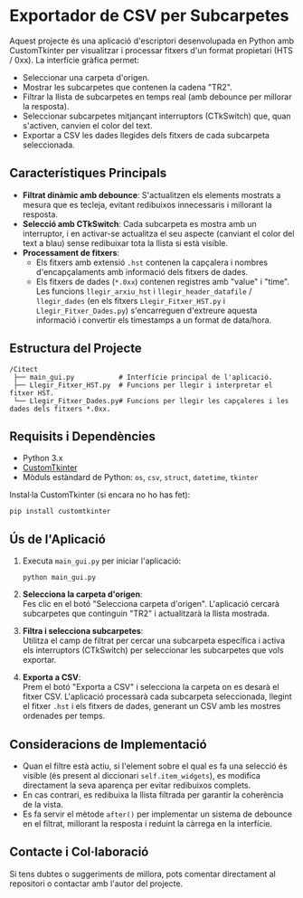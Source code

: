 # Exportador de CSV per Subcarpetes

Aquest projecte és una aplicació d'escriptori desenvolupada en Python amb CustomTkinter per visualitzar i processar fitxers d'un format propietari (HTS / 0xx). La interfície gràfica permet:

- Seleccionar una carpeta d'origen.
- Mostrar les subcarpetes que contenen la cadena "TR2".
- Filtrar la llista de subcarpetes en temps real (amb debounce per millorar la resposta).
- Seleccionar subcarpetes mitjançant interruptors (CTkSwitch) que, quan s'activen, canvien el color del text.
- Exportar a CSV les dades llegides dels fitxers de cada subcarpeta seleccionada.

## Característiques Principals

- **Filtrat dinàmic amb debounce**: S'actualitzen els elements mostrats a mesura que es tecleja, evitant redibuixos innecessaris i millorant la resposta.
- **Selecció amb CTkSwitch**: Cada subcarpeta es mostra amb un interruptor, i en activar-se actualitza el seu aspecte (canviant el color del text a blau) sense redibuixar tota la llista si està visible.
- **Processament de fitxers**:  
  - Els fitxers amb extensió `.hst` contenen la capçalera i nombres d'encapçalaments amb informació dels fitxers de dades.
  - Els fitxers de dades (`*.0xx`) contenen registres amb "value" i "time".  
  Les funcions `llegir_arxiu_hst` i `llegir_header_datafile` / `llegir_dades` (en els fitxers `Llegir_Fitxer_HST.py` i `Llegir_Fitxer_Dades.py`) s'encarreguen d'extreure aquesta informació i convertir els timestamps a un format de data/hora.

## Estructura del Projecte

```
/Citect
 ├── main_gui.py           # Interfície principal de l'aplicació.
 ├── Llegir_Fitxer_HST.py  # Funcions per llegir i interpretar el fitxer HST.
 └── Llegir_Fitxer_Dades.py# Funcions per llegir les capçaleres i les dades dels fitxers *.0xx.
```

## Requisits i Dependències

- Python 3.x  
- [CustomTkinter](https://github.com/TomSchimansky/CustomTkinter)  
- Mòduls estàndard de Python: `os`, `csv`, `struct`, `datetime`, `tkinter`

Instal·la CustomTkinter (si encara no ho has fet):

```
pip install customtkinter
```

## Ús de l'Aplicació

1. Executa `main_gui.py` per iniciar l'aplicació:
   ```
   python main_gui.py
   ```

2. **Selecciona la carpeta d'origen**:  
   Fes clic en el botó "Selecciona carpeta d'origen". L'aplicació cercarà subcarpetes que continguin "TR2" i actualitzarà la llista mostrada.

3. **Filtra i selecciona subcarpetes**:  
   Utilitza el camp de filtrat per cercar una subcarpeta específica i activa els interruptors (CTkSwitch) per seleccionar les subcarpetes que vols exportar.
   
4. **Exporta a CSV**:  
   Prem el botó "Exporta a CSV" i selecciona la carpeta on es desarà el fitxer CSV. L'aplicació processarà cada subcarpeta seleccionada, llegint el fitxer `.hst` i els fitxers de dades, generant un CSV amb les mostres ordenades per temps.

## Consideracions de Implementació

- Quan el filtre està actiu, si l'element sobre el qual es fa una selecció és visible (és present al diccionari `self.item_widgets`), es modifica directament la seva aparença per evitar redibuixos complets.  
- En cas contrari, es redibuixa la llista filtrada per garantir la coherència de la vista.
- Es fa servir el mètode `after()` per implementar un sistema de debounce en el filtrat, millorant la resposta i reduint la càrrega en la interfície.

## Contacte i Col·laboració

Si tens dubtes o suggeriments de millora, pots comentar directament al repositori o contactar amb l'autor del projecte.
